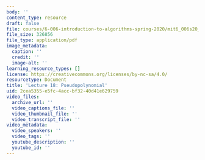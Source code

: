 ```yaml
---
body: ''
content_type: resource
draft: false
file: courses/6-006-introduction-to-algorithms-spring-2020/mit6_006s20_lec18.pdf
file_size: 326856
file_type: application/pdf
image_metadata:
  caption: ''
  credit: ''
  image-alt: ''
learning_resource_types: []
license: https://creativecommons.org/licenses/by-nc-sa/4.0/
resourcetype: Document
title: 'Lecture 18: Pseudopolynomial'
uid: 2cea5355-e5fc-4acc-bf32-40d41e629759
video_files:
  archive_url: ''
  video_captions_file: ''
  video_thumbnail_file: ''
  video_transcript_file: ''
video_metadata:
  video_speakers: ''
  video_tags: ''
  youtube_description: ''
  youtube_id: ''
---
```

